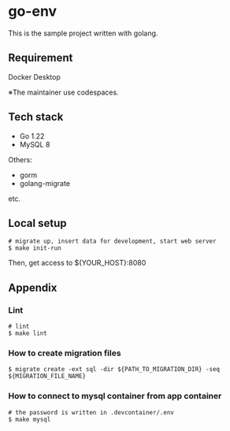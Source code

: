 # go-env

This is the sample project written with golang.

## Requirement
Docker Desktop

※The maintainer use codespaces.

## Tech stack
- Go 1.22
- MySQL 8


Others:
- gorm
- golang-migrate

etc.

## Local setup

```
# migrate up, insert data for development, start web server
$ make init-run
```
Then, get access to ${YOUR_HOST}:8080

## Appendix
### Lint
```
# lint
$ make lint
```

### How to create migration files
```
$ migrate create -ext sql -dir ${PATH_TO_MIGRATION_DIR} -seq ${MIGRATION_FILE_NAME}
```

### How to connect to mysql container from app container
```
# the password is written in .devcontainer/.env
$ make mysql
```